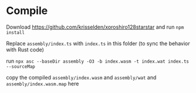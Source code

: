 # Compile

Download https://github.com/krisselden/xoroshiro128starstar and run `npm install`

Replace `assembly/index.ts` with `index.ts` in this folder (to sync the behavior with Rust code)

run `npx asc --baseDir assembly -O3 -b index.wasm -t index.wat index.ts --sourceMap`

copy the compiled `assembly/index.wasm` and `assembly/wat` and `assembly/index.wasm.map` here
